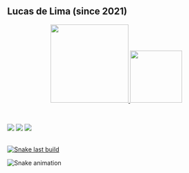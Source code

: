 ## Lucas de Lima (since 2021)

<div align="center">
  <a href="https://github.com/llima-rbi">
  <img height="180em" src="https://github-readme-stats.vercel.app/api?username=llima-rbi&show_icons=true&theme=dark&include_all_commits=true&count_private=true"/>
  <img height="120em" src="https://github-readme-stats.vercel.app/api/top-langs/?username=llima-rbi&layout=compact&langs_count=7&theme=dark"/>
</div>
<div style="display: inline_block"><br>
</div>

  ##

<div>
  <a href="https://www.linkedin.com/in/llima-santos/" target="_blank"><img src="https://img.shields.io/badge/-LinkedIn-%230077B5?style=for-the-badge&logo=linkedin&logoColor=white" target="_blank"></a>
  <a href="https://www.facebook.com/lucas.dlima.santos/" target="_blank"><img src="https://img.shields.io/badge/Facebook-1877F2?style=for-the-badge&logo=facebook&logoColor=white" target="_blank"></a>
  <a href = "mailto:lucas.santos-eng@outlook.com"><img src="https://img.shields.io/badge/Microsoft_Outlook-0078D4?style=for-the-badge&logo=microsoft-outlook&logoColor=white" target="_blank"></a>
  <br><br>
  
  [![Snake last build](https://github.com/llima-rbi/llima-rbi/actions/workflows/generate_snake.yml/badge.svg)](https://github.com/llima-rbi/llima-rbi/actions/workflows/generate_snake.yml)
  
  ![Snake animation](https://github.com/llima-rbi/llima-rbi/blob/output/github-contribution-grid-snake.svg)

</div>
